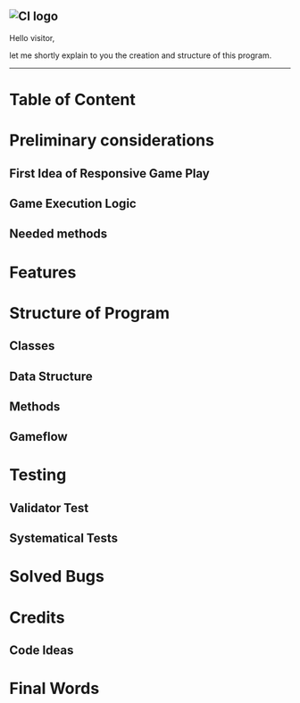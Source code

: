 ![CI logo](https://codeinstitute.s3.amazonaws.com/fullstack/ci_logo_small.png)
---

Hello visitor,

let me shortly explain to you the creation and structure of this program.

---

# Table of Content

# Preliminary considerations
## First Idea of Responsive Game Play
## Game Execution Logic
## Needed methods

# Features

# Structure of Program
## Classes
## Data Structure
## Methods
## Gameflow

# Testing
## Validator Test
## Systematical Tests

# Solved Bugs

# Credits
## Code Ideas

# Final Words
